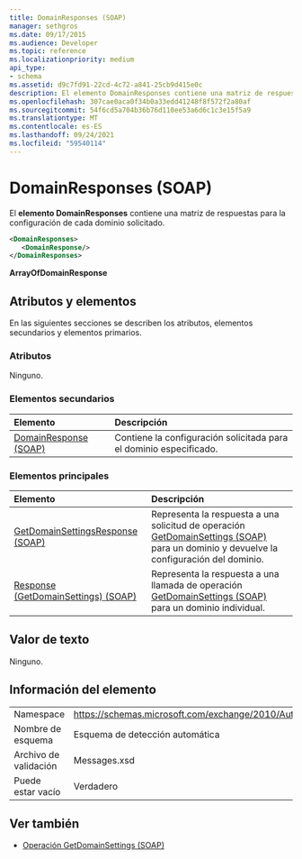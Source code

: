 ```yaml
---
title: DomainResponses (SOAP)
manager: sethgros
ms.date: 09/17/2015
ms.audience: Developer
ms.topic: reference
ms.localizationpriority: medium
api_type:
- schema
ms.assetid: d9c7fd91-22cd-4c72-a841-25cb9d415e0c
description: El elemento DomainResponses contiene una matriz de respuestas para la configuración de cada dominio solicitado.
ms.openlocfilehash: 307cae0aca0f34b0a33edd41248f8f572f2a80af
ms.sourcegitcommit: 54f6cd5a704b36b76d110ee53a6d6c1c3e15f5a9
ms.translationtype: MT
ms.contentlocale: es-ES
ms.lasthandoff: 09/24/2021
ms.locfileid: "59540114"
---
```

# <a name="domainresponses-soap"></a>DomainResponses (SOAP)

El **elemento DomainResponses** contiene una matriz de respuestas para la configuración de cada dominio solicitado. 
  
```XML
<DomainResponses>
   <DomainResponse/>
</DomainResponses>
```

 **ArrayOfDomainResponse**
## <a name="attributes-and-elements"></a>Atributos y elementos

En las siguientes secciones se describen los atributos, elementos secundarios y elementos primarios.
  
### <a name="attributes"></a>Atributos

Ninguno.
  
### <a name="child-elements"></a>Elementos secundarios

|**Elemento**|**Descripción**|
|:-----|:-----|
|[DomainResponse (SOAP)](domainresponse-soap.md) <br/> |Contiene la configuración solicitada para el dominio especificado.  <br/> |
   
### <a name="parent-elements"></a>Elementos principales

|**Elemento**|**Descripción**|
|:-----|:-----|
|[GetDomainSettingsResponse (SOAP)](getdomainsettingsresponse-soap.md) <br/> |Representa la respuesta a una solicitud de operación [GetDomainSettings (SOAP)](getdomainsettings-operation-soap.md) para un dominio y devuelve la configuración del dominio.  <br/> |
|[Response (GetDomainSettings) (SOAP)](response-getdomainsettingssoap.md) <br/> |Representa la respuesta a una llamada de operación [GetDomainSettings (SOAP)](getdomainsettings-operation-soap.md) para un dominio individual.  <br/> |
   
## <a name="text-value"></a>Valor de texto

Ninguno.
  
## <a name="element-information"></a>Información del elemento

|||
|:-----|:-----|
|Namespace  <br/> |https://schemas.microsoft.com/exchange/2010/Autodiscover  <br/> |
|Nombre de esquema  <br/> |Esquema de detección automática  <br/> |
|Archivo de validación  <br/> |Messages.xsd  <br/> |
|Puede estar vacío  <br/> |Verdadero  <br/> |
   
## <a name="see-also"></a>Ver también

- [Operación GetDomainSettings (SOAP)](getdomainsettings-operation-soap.md)

